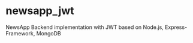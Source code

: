 # newsapp_jwt
 
NewsApp Backend implementation with JWT based on Node.js, Express-Framework, MongoDB
